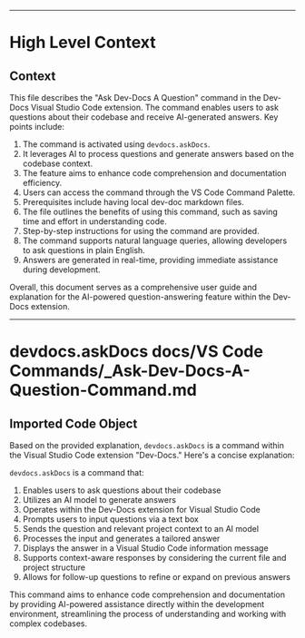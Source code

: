 

  ---
# High Level Context
## Context
This file describes the "Ask Dev-Docs A Question" command in the Dev-Docs Visual Studio Code extension. The command enables users to ask questions about their codebase and receive AI-generated answers. Key points include:

1. The command is activated using `devdocs.askDocs`.
2. It leverages AI to process questions and generate answers based on the codebase context.
3. The feature aims to enhance code comprehension and documentation efficiency.
4. Users can access the command through the VS Code Command Palette.
5. Prerequisites include having local dev-doc markdown files.
6. The file outlines the benefits of using this command, such as saving time and effort in understanding code.
7. Step-by-step instructions for using the command are provided.
8. The command supports natural language queries, allowing developers to ask questions in plain English.
9. Answers are generated in real-time, providing immediate assistance during development.

Overall, this document serves as a comprehensive user guide and explanation for the AI-powered question-answering feature within the Dev-Docs extension.

---
# devdocs.askDocs docs/VS Code Commands/_Ask-Dev-Docs-A-Question-Command.md
## Imported Code Object
Based on the provided explanation, `devdocs.askDocs` is a command within the Visual Studio Code extension "Dev-Docs." Here's a concise explanation:

`devdocs.askDocs` is a command that:

1. Enables users to ask questions about their codebase
2. Utilizes an AI model to generate answers
3. Operates within the Dev-Docs extension for Visual Studio Code
4. Prompts users to input questions via a text box
5. Sends the question and relevant project context to an AI model
6. Processes the input and generates a tailored answer
7. Displays the answer in a Visual Studio Code information message
8. Supports context-aware responses by considering the current file and project structure
9. Allows for follow-up questions to refine or expand on previous answers

This command aims to enhance code comprehension and documentation by providing AI-powered assistance directly within the development environment, streamlining the process of understanding and working with complex codebases.

  